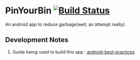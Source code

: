 # PinYourBin               [![Build Status](https://travis-ci.org/dhirajt/PinYourBin.svg)](https://travis-ci.org/dhirajt/PinYourBin)
An android app to reduce garbage(well, an attempt really).

Development Notes
-----------------
1. Guide being used to build this app : [android-best-practices](https://github.com/futurice/android-best-practices) 
